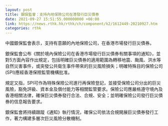 ```yaml
---
layout: post
title: 銀保監會：支持內地保險公司在港發行巨災債券
date: 2021-09-27 15:51:55.000000000 +08:00
link: https://news.rthk.hk/rthk/ch/component/k2/1612449-20210927.htm
categories: rthk
---
```


中國銀保監會表示，支持有意願的內地保險公司，在香港市場發行巨災債券。

銀保監會公布《關於境內保險公司在香港市場發行巨災債券有關事項的通知》，並對5方面內容作出規定，包括明確巨災債券的適用範圍為轉移地震、颱風、洪水等自然災害事件，或突發公共衛生事件帶來的巨災風險損失；明確特殊目的保險公司(SPI)應經香港保險監管機構批准。

規定又指，SPI可作為特殊保險公司進行再保險登記，並接受保險公司分出的巨災風險，豁免評級、資本金及償付能力等相關監管要求。保險公司應嚴格遵守境內及香港相關法律，確保巨災債券發行合法、合規、安全；並明確保險公司發行巨災債券的信息報告要求。

銀保監會將持續跟蹤《通知》執行情況，確保公司依法合規開展巨災債券發行工作，著力構建多層次巨災風險分散機制。
